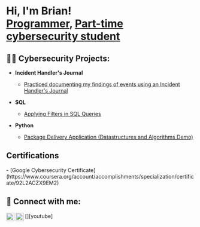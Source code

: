 <h1>Hi, I'm Brian! <br/><a href="https://github.com/joshmadakor1">Programmer</a>, <a href="https://www.linkedin.com/in/joshmadakor/">Part-time cybersecurity student</a>

<h2>👨‍💻 Cybersecurity Projects:</h2>

- <b>Incident Handler's Journal</b>
  - [Practiced documenting my findings of events using an Incident Handler's Journal](https://docs.google.com/document/d/e/2PACX-1vS-608xXqdcezUGMytIG4gzh4vwO-YqOyHSu1E2vXfipxx9BjFdAGSyIzoZ7ZoJkUihmsPIZ4x7v8b0/pub)

- <b>SQL</b>
  - [Applying Filters in SQL Queries](https://docs.google.com/document/d/120xYIJTo9ZXOvWa9JpSTYqOhUYM-XsrTe5sTP5OV_30/edit?usp=sharing)
- <b>Python</b>
  - [Package Delivery Application (Datastructures and Algorithms Demo)](https://github.com/joshmadakor1/Package-Delivery-Pathfinding-Algorithm)

<h2> Certifications</h2>
- [Google Cybersecurity Certificate](https://www.coursera.org/account/accomplishments/specialization/certificate/92L2ACZX9EM2)



<h2> 🤳 Connect with me:</h2>

[<img align="left" alt="JoshMadakor | YouTube" width="22px" src="https://cdn.jsdelivr.net/npm/simple-icons@v3/icons/youtube.svg" />][youtube]
[<img align="left" alt="JoshMadakor | LinkedIn" width="22px" src="https://cdn.jsdelivr.net/npm/simple-icons@v3/icons/linkedin.svg" />][linkedin]



[linkedin]: https://linkedin.com/in/brian-means-jr-4b201741

<!--
**joshmadakor1/joshmadakor1** is a ✨ _special_ ✨ repository because its `README.md` (this file) appears on your GitHub profile.

Here are some ideas to get you started:

- 🔭 I’m currently working on ...
- 🌱 I’m currently learning ...
- 👯 I’m looking to collaborate on ...
- 🤔 I’m looking for help with ...
- 💬 Ask me about ...
- 📫 How to reach me: ...
- 😄 Pronouns: ...
- ⚡ Fun fact: ...
-->
